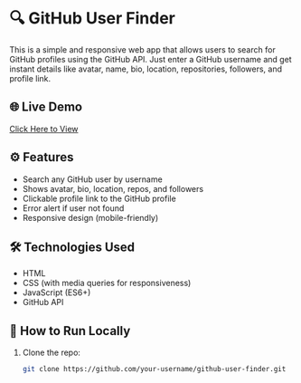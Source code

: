 # 🔍 GitHub User Finder

This is a simple and responsive web app that allows users to search for GitHub profiles using the GitHub API. Just enter a GitHub username and get instant details like avatar, name, bio, location, repositories, followers, and profile link.

## 🌐 Live Demo

[Click Here to View](https://githubinfocard.netlify.app/)  

## ⚙️ Features

- Search any GitHub user by username
- Shows avatar, bio, location, repos, and followers
- Clickable profile link to the GitHub profile
- Error alert if user not found
- Responsive design (mobile-friendly)

## 🛠️ Technologies Used

- HTML
- CSS (with media queries for responsiveness)
- JavaScript (ES6+)
- GitHub API

## 🚀 How to Run Locally

1. Clone the repo:
   ```bash
   git clone https://github.com/your-username/github-user-finder.git

